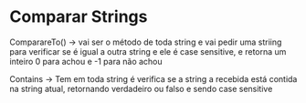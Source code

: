 # Comparar Strings

ComparareTo() -> vai ser o método de toda string e vai pedir uma striing para verificar se é igual a outra string e ele é case sensitive, e retorna um inteiro 0 para achou e -1 para não achou

Contains -> Tem em toda string é verifica se a string a recebida está contida na string atual, retornando verdadeiro ou falso e sendo case sensitive